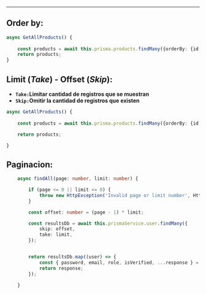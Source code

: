 
---
## Order by:
```typescript
async GetAllProducts() {
       
    const products = await this.prisma.products.findMany({orderBy: {id: 'desc'}});
    return products;
}

```


## Limit (*Take*) - Offset (*Skip*):

- **`Take:`Limitar cantidad de registros que se muestran**
- **`Skip:`Omitir la cantidad de registros que existen**

```typescript
async GetAllProducts() {
       
    const products = await this.prisma.products.findMany({orderBy: {id: 'desc'},  take: 10, skip: 3});

    return products;

}

```


## Paginacion: 

```typescript
    async findAll(page: number, limit: number) {

        if (page <= 0 || limit <= 0) {
            throw new HttpException('Invalid page or limit number', HttpStatus.BAD_REQUEST);
        }

        const offset: number = (page - 1) * limit;

        const resultsDb = await this.prismaService.user.findMany({
            skip: offset,
            take: limit,
        });


        return resultsDb.map((user) => {
            const { password, email, role, isVerified, ...response } = user;
            return response;
        });

    }
```



